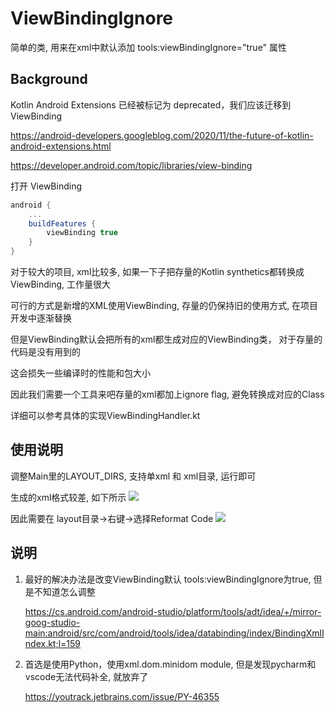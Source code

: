 # ViewBindingIgnore



简单的类, 用来在xml中默认添加 tools:viewBindingIgnore="true" 属性



## Background

Kotlin Android Extensions 已经被标记为 deprecated，我们应该迁移到ViewBinding

https://android-developers.googleblog.com/2020/11/the-future-of-kotlin-android-extensions.html

https://developer.android.com/topic/libraries/view-binding

打开 ViewBinding

```groovy
android {
    ...
    buildFeatures {
        viewBinding true
    }
}
```

对于较大的项目, xml比较多, 如果一下子把存量的Kotlin synthetics都转换成ViewBinding, 工作量很大

可行的方式是新增的XML使用ViewBinding, 存量的仍保持旧的使用方式, 在项目开发中逐渐替换



但是ViewBinding默认会把所有的xml都生成对应的ViewBinding类， 对于存量的代码是没有用到的

这会损失一些编译时的性能和包大小

因此我们需要一个工具来吧存量的xml都加上ignore flag, 避免转换成对应的Class



详细可以参考具体的实现ViewBindingHandler.kt

## 使用说明

调整Main里的LAYOUT_DIRS, 支持单xml 和 xml目录, 运行即可

生成的xml格式较差, 如下所示
![](img/xml_unformat.png)

因此需要在 layout目录->右键->选择Reformat Code
![](img/xml_format.png)

## 说明

1. 最好的解决办法是改变ViewBinding默认  tools:viewBindingIgnore为true, 但是不知道怎么调整

   https://cs.android.com/android-studio/platform/tools/adt/idea/+/mirror-goog-studio-main:android/src/com/android/tools/idea/databinding/index/BindingXmlIndex.kt;l=159

2. 首选是使用Python，使用xml.dom.minidom module, 但是发现pycharm和vscode无法代码补全, 就放弃了
   
   https://youtrack.jetbrains.com/issue/PY-46355
